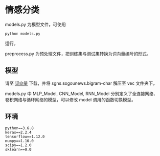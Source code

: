 # 情感分类

models.py 为模型文件，可使用

```
python models.py
```

运行。

preprocess.py 为预处理文件，把训练集与测试集转换为词向量编号的形式。

## 模型

请至 [词向量](https://pan.baidu.com/s/1svFOwFBKnnlsqrF1t99Lnw) 下载，并将 sgns.sogounews.bigram-char 解压至 vec 文件夹下。

models.py 中 MLP_Model, CNN_Model, RNN_Model 分别定义了全连接网络、卷积网络与循环网络的模型，可以修改 model 调用的函数切换模型。

## 环境

```
python==3.6.8
keras==2.2.4
tensorflow==1.12.0
numpy==1.16.0
scipy==1.2.0
sklearn==0.0
```

